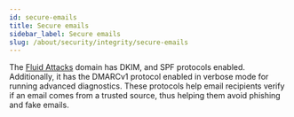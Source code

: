```yaml
---
id: secure-emails
title: Secure emails
sidebar_label: Secure emails
slug: /about/security/integrity/secure-emails
---
```


The [Fluid Attacks](https://fluidattacks.com/)
domain has DKIM,
and SPF protocols enabled.
Additionally,
it has the DMARCv1 protocol enabled in verbose mode
for running advanced diagnostics.
These protocols help email recipients
verify if an email comes from a trusted source,
thus helping them avoid phishing and fake emails.
